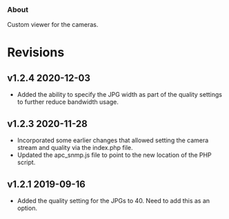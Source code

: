 ### About
Custom viewer for the cameras.

# Revisions
## v1.2.4 2020-12-03 
* Added the ability to specify the JPG width as part of the quality settings to further reduce bandwidth usage.

## v1.2.3 2020-11-28 
* Incorporated some earlier changes that allowed setting the camera stream and quality via the index.php file.
* Updated the apc_snmp.js file to point to the new location of the PHP script.

## v1.2.1 2019-09-16
* Added the quality setting for the JPGs to 40. Need to add this as an option.